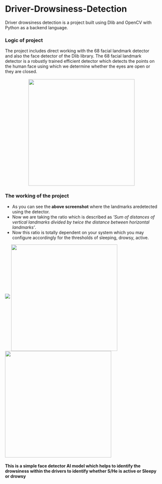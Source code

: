 # Driver-Drowsiness-Detection
Driver drowsiness detection is a project built using Dlib and OpenCV with Python as a backend language.
<h3>Logic of project</h3>
The project includes direct working with the 68 facial landmark detector and also the face detector of the Dlib library.
The 68 facial landmark detector is a robustly trained efficient detector which detects the points on the human face using which 
we determine whether the eyes are open or they are closed.</br></br>
<center><img src="https://github.com/gitnabin45/Drowsiness-Detection/tree/main" align="center" height="350"></center>


<h3>The working of the project</h3>
<ul><li>As you can see the<b> above screenshot</b> where the landmarks aredetected using the detector.
<li>Now we are taking the ratio which is described as <i>'Sum of distances of vertical landmarks divided by twice the distance between horizontal landmarks'</i>.
<li>Now this ratio is totally dependent on your system which you may configure accordingly for the thresholds of sleeping, drowsy, active.</ul>
<p><img src="active.png">
<img src="drowsy.png" align="center" height="350">
<img src="sleepy.png" align="center" height="350">
<h4> This is a simple face detector AI model which helps to identify the drowsiness within the drivers to identify whether S/He is active or Sleepy or drowsy</h4>
